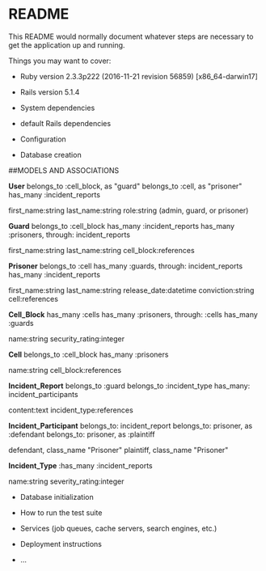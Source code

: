# README

This README would normally document whatever steps are necessary to get the
application up and running.

Things you may want to cover:

* Ruby version 2.3.3p222 (2016-11-21 revision 56859) [x86_64-darwin17]

* Rails version 5.1.4

* System dependencies

- default Rails dependencies

* Configuration

* Database creation

##MODELS AND ASSOCIATIONS

**User**
belongs_to :cell_block, as "guard"
belongs_to :cell, as "prisoner"
has_many :incident_reports


first_name:string
last_name:string
role:string (admin, guard, or prisoner)


**Guard**
belongs_to :cell_block
has_many :incident_reports
has_many :prisoners, through: incident_reports

first_name:string
last_name:string
cell_block:references

**Prisoner**
belongs_to :cell
has_many :guards, through: incident_reports
has_many :incident_reports

first_name:string
last_name:string
release_date:datetime
conviction:string
cell:references

**Cell_Block**
has_many :cells
has_many :prisoners, through: :cells
has_many :guards

name:string
security_rating:integer

**Cell**
belongs_to :cell_block
has_many :prisoners

name:string
cell_block:references

**Incident_Report**
belongs_to :guard
belongs_to :incident_type
has_many: incident_participants

content:text
incident_type:references

**Incident_Participant**
belongs_to: incident_report
belongs_to: prisoner, as :defendant
belongs_to: prisoner, as :plaintiff

defendant, class_name "Prisoner"
plaintiff, class_name "Prisoner"

**Incident_Type**
:has_many :incident_reports

name:string
severity_rating:integer



* Database initialization

* How to run the test suite

* Services (job queues, cache servers, search engines, etc.)

* Deployment instructions

* ...
